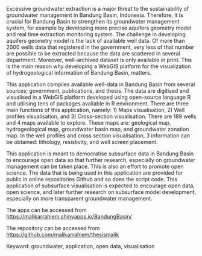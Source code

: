 Excessive groundwater extraction is a major threat to the sustainability of groundwater management in Bandung Basin, Indonesia. Therefore, it is crucial for Bandung Basin to strengthen its groundwater management system, for example by developing more precise aquifers geometry model and real time extraction monitoring system. The challenge in developing aquifers geometry model is the lack of available well data. Of more than 2000 wells data that registered in the government, very less of that number are
possible to be extracted because the data are scattered in several department. Moreover, well-archived dataset is only available in print. This is the main reason why developing a WebGIS platform for the visualization of hydrogeological information of Bandung Basin, matters.

This application compiles available well-data in Bandung Basin from several sources; government, publications, and thesis. The data are digitised and visualised in a WebGIS platform developed using open-source language R and utilising tens of packages available in R environment. There are three main functions of this application, namely: 1) Maps visualisation, 2) Well profiles visualisation, and 3) Cross-section visualisation. There are 189 wells and 4 maps available to explore. These maps are: geological map, hydrogeological map, groundwater basin map, and groundwater zonation map. In the well profiles and cross section visualisation, 3 information can be obtained: lithology, resistivity, and well screen placement.

This application is meant to democratise subsurface data in Bandung Basin to encourage open data so that further research, especially on groundwater management can be taken place. This is also an effort to promote open science. The data that is being used in this application are provided for public in online repositories Github and so does the script code. This application of subsurface visualisation is expected to encourage open data, open science, and later further research on subsurface model development, especially on more transparent groundwater management.

The apps can be accessed from https://malikarrahiem.shinyapps.io/BandungBasin/

The repository can be accessed from https://github.com/malikarrahiem/thesismalik

Keyword: groundwater, application, open data, visualisation
